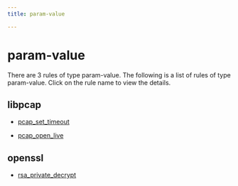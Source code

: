 ```yaml
---
title: param-value

---
```

# param-value

There are 3 rules of type param-value. The following is a list of rules of type param-value. Click on the rule name to view the details.


## libpcap

- [pcap_set_timeout](projects/libpcap/pcap_set_timeout.md)

- [pcap_open_live](projects/libpcap/pcap_open_live.md)


## openssl

- [rsa_private_decrypt](projects/openssl/rsa_private_decrypt.md)

